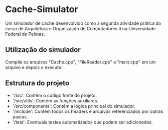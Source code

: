# Cache-Simulator
Um simulador de cache desenvolvido como a segunda atividade prática do curso de Arquitetura e Organização de Computadores II na Universidade Federal de Pelotas.

## Utilização do simulador
Compile os arquivos "Cache.cpp", "FileReader.cpp" e "main.cpp" em um arquivo e depois o execute.

## Estrutura do projeto
- '/src': Contém o código fonte do projeto.
- '/src/utils': Contém as funções auxiliares.
- '/src/components': Contém a lógica principal do simulador.
- '/include': Contém todos os headers e arquivos referenciados por outras pastas.
- '/test': Eventuais testes automatizados que podem ser adicionados.
